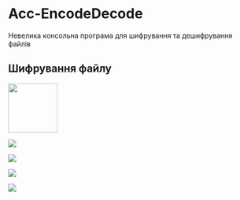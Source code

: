 # Acc-EncodeDecode
Невелика консольна програма для шифрування та дешифрування файлів

## Шифрування файлу
<img src="https://github.com/Leksiyko/Acc-EncodeDecode/blob/main/gitImgs/img1.png" width="100">

![](https://github.com/Leksiyko/Acc-EncodeDecode/blob/main/gitImgs/img2.png)

![](https://github.com/Leksiyko/Acc-EncodeDecode/blob/main/gitImgs/img3.png)

![](https://github.com/Leksiyko/Acc-EncodeDecode/blob/main/gitImgs/img4.png)

![](https://github.com/Leksiyko/Acc-EncodeDecode/blob/main/gitImgs/img5.png)
